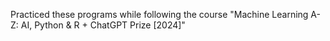 Practiced these programs while following the course "Machine Learning A-Z: AI, Python & R + ChatGPT Prize [2024]"
